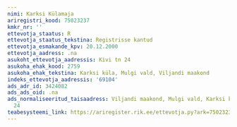 ```yaml
---
nimi: Karksi Külamaja
ariregistri_kood: 75023237
kmkr_nr: ''
ettevotja_staatus: R
ettevotja_staatus_tekstina: Registrisse kantud
ettevotja_esmakande_kpv: 20.12.2000
ettevotja_aadress: .na
asukoht_ettevotja_aadressis: Kivi tn 24
asukoha_ehak_kood: 2759
asukoha_ehak_tekstina: Karksi küla, Mulgi vald, Viljandi maakond
indeks_ettevotja_aadressis: '69104'
ads_adr_id: 3424082
ads_ads_oid: .na
ads_normaliseeritud_taisaadress: Viljandi maakond, Mulgi vald, Karksi küla, Kivi tn
  24
teabesysteemi_link: https://ariregister.rik.ee/ettevotja.py?ark=75023237&ref=rekvisiidid
---
```

